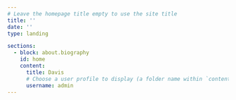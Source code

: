```yaml
---
# Leave the homepage title empty to use the site title
title: ''
date: ''
type: landing

sections:
  - block: about.biography
    id: home
    content:
      title: Davis
      # Choose a user profile to display (a folder name within `content/authors/`)
      username: admin
---
```


